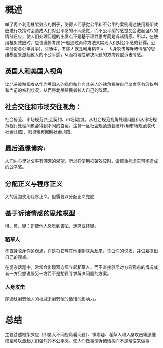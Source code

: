 # 概述
举了两个利用框架效应的例子，使得人们感觉公平和不公平的案例阐述使用框架效应进行决策时会造成人们对公平感的不同感觉，而不公平感的感觉又会激起强烈的情绪反应，使人们处理问题的出发点不是基于理性思考而是诉诸情感。所以，在使用框架效应时，应该谨慎考虑(一般通过两种方法来实现人们对公平感的获得，公平分配与公平竞争)。生活中，有些人就是利用稻草人、人身攻击等诉诸情感的思维模型来激起他人的不公平感，从而将理性解决问题的方向转型诉诸情感。

## 英国人和美国人视角
让北美被殖民者从作为英国人的视角和作为北美人的视角看待自己应当享有的权利和当前的权利状况，从而将北美殖民者拉人自己的阵营。

## 社会交往和市场交往视角：
社会规范、市场规范(社会契约、市场契约)。从社会规范视角处理问题和从市场规范视角处理问题会得到不同的答案。注意一旦社会规范遭到破坏(用市场规范取代社会规范)，就很难再回到社会规范。

## 最后通牒博弈: 
人们内心里对公平有深深的渴望，所以在使用框架效应时，请慎重考虑它可能造成的公平感。

## 分配正义与程序正义
  大的范围使用程序正义，但需要以分配正义兜底

## 基于诉诸情感的思维模型
惧、惑、疑：即使他人感觉到害怕、迷惑或怀疑。

### 稻草人
不直接驳斥你的观点，而是将它与其他事物联系起来，歪曲你的说法，并试着提出自己的观点。

在复杂话题中，常常会出现双方都立起稻草人，而不直接驳斥对方的观点的情况或者一方只想说服另一方而不是想要寻求解决问题的方案。

### 人身攻击
即通过削弱他人的权威来削弱他的话语的影响力。

# 总结
主要讲述框架效应（即纳入不同视角看问题）、惧惑疑、稻草人和人身攻击等思维模型可以激起人们强烈的不公平感，使人们做事情诉诸情感而不是理性来做事




